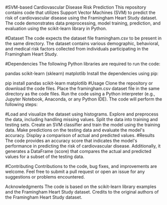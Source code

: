 #SVM-based Cardiovascular Disease Risk Prediction
This repository contains code that utilizes Support Vector Machines (SVM) to predict the risk of cardiovascular disease using the Framingham Heart Study dataset. The code demonstrates data preprocessing, model training, prediction, and evaluation using the scikit-learn library in Python.

#Dataset
The code expects the dataset file framingham.csv to be present in the same directory. The dataset contains various demographic, behavioral, and medical risk factors collected from individuals participating in the Framingham Heart Study.

#Dependencies
The following Python libraries are required to run the code:

pandas
scikit-learn (sklearn)
matplotlib
Install the dependencies using pip:


pip install pandas scikit-learn matplotlib
#Usage
Clone the repository or download the code files.
Place the framingham.csv dataset file in the same directory as the code files.
Run the code using a Python interpreter (e.g., Jupyter Notebook, Anaconda, or any Python IDE).
The code will perform the following steps:

#Load and visualize the dataset using histograms.
Explore and preprocess the data, including handling missing values.
Split the data into training and testing sets.
Create an SVM classifier and train the model using the training data.
Make predictions on the testing data and evaluate the model's accuracy.
Display a comparison of actual and predicted values.
#Results
The code provides an accuracy score that indicates the model's performance in predicting the risk of cardiovascular disease. Additionally, it generates a DataFrame (score) that compares the actual and predicted values for a subset of the testing data.

#Contributing
Contributions to the code, bug fixes, and improvements are welcome. Feel free to submit a pull request or open an issue for any suggestions or problems encountered.

Acknowledgments
The code is based on the scikit-learn library examples and the Framingham Heart Study dataset.
Credits to the original authors of the Framingham Heart Study dataset.
